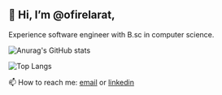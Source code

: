 ## 👋 Hi, I’m @ofirelarat,
Experience software engineer with B.sc in computer science.


![Anurag's GitHub stats](https://github-readme-stats.vercel.app/api?username=ofirelarat&show_icons=true)

![Top Langs](https://github-readme-stats.vercel.app/api/top-langs/?username=ofirelarat&&layout=compact&langs_count=8)

📫 How to reach me: [email](mailto:96ofir11@gmail.com) or [linkedin](www.linkedin.com/in/ofir-elarat)
